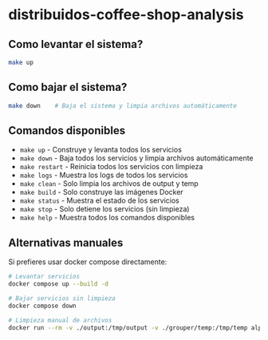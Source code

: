# distribuidos-coffee-shop-analysis

## Como levantar el sistema? 

```bash
make up
```

## Como bajar el sistema?

```bash
make down    # Baja el sistema y limpia archivos automáticamente
```

## Comandos disponibles

- `make up` - Construye y levanta todos los servicios
- `make down` - Baja todos los servicios y limpia archivos automáticamente
- `make restart` - Reinicia todos los servicios con limpieza
- `make logs` - Muestra los logs de todos los servicios
- `make clean` - Solo limpia los archivos de output y temp
- `make build` - Solo construye las imágenes Docker
- `make status` - Muestra el estado de los servicios
- `make stop` - Solo detiene los servicios (sin limpieza)
- `make help` - Muestra todos los comandos disponibles

## Alternativas manuales

Si prefieres usar docker compose directamente:

```bash
# Levantar servicios
docker compose up --build -d

# Bajar servicios sin limpieza
docker compose down

# Limpieza manual de archivos
docker run --rm -v ./output:/tmp/output -v ./grouper/temp:/tmp/temp alpine:latest sh -c "rm -rf /tmp/output/* /tmp/temp/* 2>/dev/null || true"
``` 